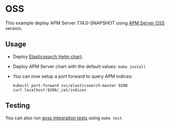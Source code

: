 # OSS

This example deploy APM Server 7.14.0-SNAPSHOT using [APM Server OSS][] version.


## Usage

* Deploy [Elasticsearch Helm chart][].

* Deploy APM Server chart with the default values: `make install`

* You can now setup a port forward to query APM indices:

  ```
  kubectl port-forward svc/elasticsearch-master 9200
  curl localhost:9200/_cat/indices
  ```


## Testing

You can also run [goss integration tests][] using `make test`


[apm server oss]: https://www.elastic.co/downloads/apm-oss
[elasticsearch helm chart]: https://github.com/elastic/helm-charts/tree/7.x/elasticsearch/examples/default/
[goss integration tests]: https://github.com/elastic/helm-charts/tree/7.x/apm-server/examples/oss/test/goss.yaml
